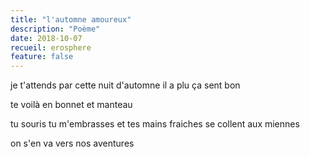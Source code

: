 ```yaml
---
title: "l'automne amoureux"
description: "Poème"
date: 2018-10-07
recueil: erosphere
feature: false
---
```


je t'attends par cette nuit d'automne
il a plu ça sent bon

te voilà en bonnet et manteau

tu souris tu m'embrasses
et tes mains fraiches se collent aux miennes

on s'en va vers nos aventures
